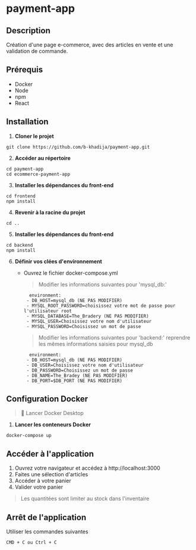 # payment-app

## Description 
Création d'une page e-commerce, avec des articles en vente et une validation de commande.

## Prérequis
- Docker
- Node
- npm
- React

## Installation
1. **Cloner le projet**
  ```
  git clone https://github.com/b-khadija/payment-app.git
  ```
2. **Accéder au répertoire**
  ```
  cd payment-app
  cd ecommerce-payment-app
  ```
3. **Installer les dépendances du front-end**
  ```
  cd frontend
  npm install
  ```
4. **Revenir à la racine du projet**
  ```
  cd ..
  ```
5. **Installer les dépendances du front-end**
  ```
  cd backend
  npm install
  ```
6. **Définir vos clées d'environnement**
   - Ouvrez le fichier docker-compose.yml
     > Modifier les informations suivantes pour 'mysql_db:'
     ```
       environment:
      - DB_HOST=mysql_db (NE PAS MODIFIER)
      - MYSQL_ROOT_PASSWORD=choisissez votre mot de passe pour l'utilisateur root
      - MYSQL_DATABASE=The_Bradery (NE PAS MODIFIER)
      - MYSQL_USER=Choisissez votre nom d'utilisateur
      - MYSQL_PASSWORD=Choisissez un mot de passe
     ```
     
     > Modifier les informations suivantes pour 'backend:'
     > reprendre les mêmes informations saisies pour mysql_db
     ```     
       environment:
      - DB_HOST=mysql_db (NE PAS MODIFIER)
      - DB_USER=Choisissez votre nom d'utilisateur
      - DB_PASSWORD=Choisissez un mot de passe
      - DB_NAME=The_Bradey (NE PAS MODIFIER)
      - DB_PORT=$DB_PORT (NE PAS MODIFIER)
     ```

## Configuration Docker

> 🚨 Lancer Docker Desktop

1. **Lancer les conteneurs Docker**
  ```
  docker-compose up
  ```
## Accéder à l'application

1. Ouvrez votre navigateur et accédez à http://localhost:3000
2. Faites une sélection d'articles
3. Accéder à votre panier
4. Valider votre panier 
> Les quantitées sont limiter au stock dans l'inventaire 

## Arrêt de l'application

Utiliser les commandes suivantes
```
CMD + C ou Ctrl + C
```
